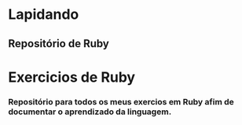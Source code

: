 # Lapidando
Repositório de Ruby
---
# Exercicios de Ruby

### Repositório para todos os meus exercios em Ruby afim de documentar o aprendizado da linguagem.
